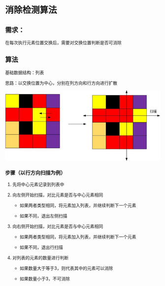 # 消除检测算法

## 需求：

在每次执行元素位置交换后，需要对交换位置判断是否可消除

## 算法

基础数据结构：列表

思路：以交换位置为中心，分别在列方向和行方向进行扩散

![1.jpg](https://github.com/PureZhao/TripleTown/raw/main/Docs/Towning%20Check%20Figs/1.jpg)

### 步骤（以行方向扫描为例）

1. 先将中心元素记录到列表中

2. 向左侧开始扫描，对比元素是否与中心元素相同
   
   - 如果两者类型相同，将元素加入列表，并继续判断下一个元素
   
   - 如果不同，退出左侧扫描

3. 向右侧开始扫描，对比元素是否与中心元素相同
   
   - 如果两者类型相同，将元素加入列表，并继续判断下一个元素
   
   - 如果不同，退出行扫描

4. 对列表的元素的数量进行判断
   
   - 如果数量大于等于3，则代表其中的元素可以消除
   
   - 如果数量小于3，不可消除
